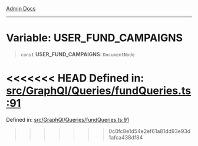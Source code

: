 [Admin Docs](/)

***

# Variable: USER\_FUND\_CAMPAIGNS

> `const` **USER\_FUND\_CAMPAIGNS**: `DocumentNode`

<<<<<<< HEAD
Defined in: [src/GraphQl/Queries/fundQueries.ts:91](https://github.com/abhassen44/talawa-admin/blob/285f7384c3d26b5028a286d84f89b85120d130a2/src/GraphQl/Queries/fundQueries.ts#L91)
=======
Defined in: [src/GraphQl/Queries/fundQueries.ts:91](https://github.com/PalisadoesFoundation/talawa-admin/blob/main/src/GraphQl/Queries/fundQueries.ts#L91)
>>>>>>> 0c0fc8e1d54e2ef61a81dd93e93d1afca438df84
